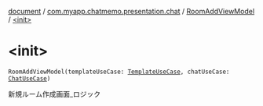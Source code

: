 [document](../../index.md) / [com.myapp.chatmemo.presentation.chat](../index.md) / [RoomAddViewModel](index.md) / [&lt;init&gt;](./-init-.md)

# &lt;init&gt;

`RoomAddViewModel(templateUseCase: `[`TemplateUseCase`](../../com.myapp.chatmemo.domain.usecase/-template-use-case/index.md)`, chatUseCase: `[`ChatUseCase`](../../com.myapp.chatmemo.domain.usecase/-chat-use-case/index.md)`)`

新規ルーム作成画面_ロジック

